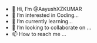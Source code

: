 - 👋 Hi, I’m @AayushXZKUMAR
- 👀 I’m interested in Coding...
- 🌱 I’m currently learning...
- 💞️ I’m looking to collaborate on ...
- 📫 How to reach me ...

<!---
AayushXZKUMAR/AayushXZKUMAR is a ✨ special ✨ repository because its `README.md` (this file) appears on your GitHub profile.
You can click the Preview link to take a look at your changes.
--->
